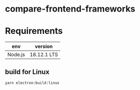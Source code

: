 # compare-frontend-frameworks

# Requirements

|env|version|
|---|---|
|Node.js|18.12.1 LTS|

## build for Linux

```
yarn electron:build:linux
```
